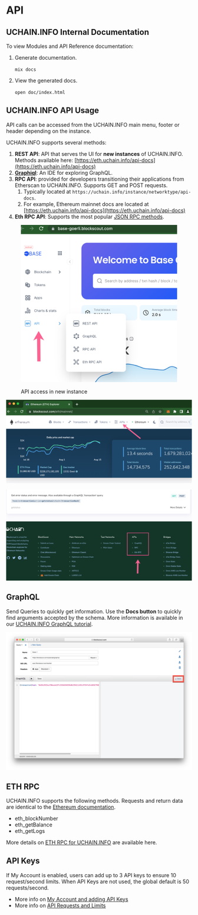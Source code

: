 # API

## UCHAIN.INFO Internal Documentation

To view Modules and API Reference documentation:

1.  Generate documentation.

    `mix docs`
2.  View the generated docs.

    `open doc/index.html`

## UCHAIN.INFO API Usage

API calls can be accessed from the UCHAIN.INFO main menu, footer or header depending on the instance.&#x20;

UCHAIN.INFO supports several methods:

1. **REST API**: API that serves the UI for **new instances** of UCHAIN.INFO. Methods available here: [https://eth.uchain.info/api-docs](https://eth.uchain.info/api-docs)
2. [**Graphiql**](https://github.com/graphql/graphiql): An IDE for exploring GraphQL.
3. **RPC API**: provided for developers transitioning their applications from Etherscan to UCHAIN.INFO. Supports GET and POST requests.
   1. Typically located at `https://uchain.info/instance/networktype/api-docs`.
   2. For example, Ethereum mainnet docs are located at [https://eth.uchain.info/api-docs](https://eth.uchain.info/api-docs)
4. **Eth RPC API**: Supports the most popular [JSON RPC methods](https://github.com/ethereum/wiki/wiki/JSON-RPC).



<figure><img src="../../.gitbook/assets/API-menu.png" alt=""><figcaption><p>API access in new instance</p></figcaption></figure>

![APIs in header menu](../../.gitbook/assets/header.png)

![API links in the footer](../../.gitbook/assets/APIs.png)

## GraphQL

Send Queries to quickly get information. Use the **Docs button** to quickly find arguments accepted by the schema. More information is available in our [UCHAIN.INFO GraphQL tutorial](https://forum.poa.network/t/graphql-in-uchaininfo/1971).

![Docs button for GraphQL](<../../.gitbook/assets/Screen Shot 2019-10-08 at 10.48.07 AM.png>)

## ETH RPC

UCHAIN.INFO supports the following methods. Requests and return data are identical to the [Ethereum documentation](https://eth.wiki/json-rpc/API).&#x20;

* eth\_blockNumber
* eth\_getBalance
* eth\_getLogs

More details on [ETH RPC for UCHAIN.INFO](eth-rpc.md) are available here.

## API Keys

If My Account is enabled, users can add up to 3 API keys to ensure 10 request/second limits. When API Keys are not used, the global default is 50 requests/second.

* More info on [My Account and adding API Keys](../my-account/api-keys.md)
* More info on [API Requests and Limits](requests-and-limits.md)
